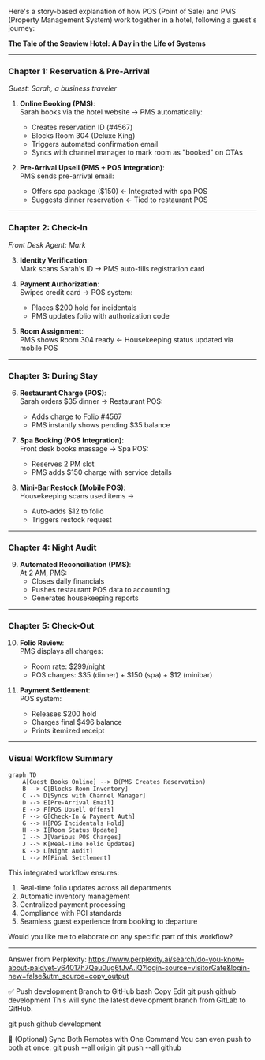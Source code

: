 Here's a story-based explanation of how POS (Point of Sale) and PMS (Property Management System) work together in a hotel, following a guest's journey:

**The Tale of the Seaview Hotel: A Day in the Life of Systems**

---

### **Chapter 1: Reservation & Pre-Arrival**  
*Guest: Sarah, a business traveler*

1. **Online Booking (PMS)**:  
   Sarah books via the hotel website → PMS automatically:  
   - Creates reservation ID (#4567)  
   - Blocks Room 304 (Deluxe King)  
   - Triggers automated confirmation email  
   - Syncs with channel manager to mark room as "booked" on OTAs  

2. **Pre-Arrival Upsell (PMS + POS Integration)**:  
   PMS sends pre-arrival email:  
   - Offers spa package ($150) ← Integrated with spa POS  
   - Suggests dinner reservation ← Tied to restaurant POS  

---

### **Chapter 2: Check-In**  
*Front Desk Agent: Mark*

3. **Identity Verification**:  
   Mark scans Sarah's ID → PMS auto-fills registration card  

4. **Payment Authorization**:  
   Swipes credit card → POS system:  
   - Places $200 hold for incidentals  
   - PMS updates folio with authorization code  

5. **Room Assignment**:  
   PMS shows Room 304 ready ← Housekeeping status updated via mobile POS  

---

### **Chapter 3: During Stay**  

6. **Restaurant Charge (POS)**:  
   Sarah orders $35 dinner → Restaurant POS:  
   - Adds charge to Folio #4567  
   - PMS instantly shows pending $35 balance  

7. **Spa Booking (POS Integration)**:  
   Front desk books massage → Spa POS:  
   - Reserves 2 PM slot  
   - PMS adds $150 charge with service details  

8. **Mini-Bar Restock (Mobile POS)**:  
   Housekeeping scans used items →  
   - Auto-adds $12 to folio  
   - Triggers restock request  

---

### **Chapter 4: Night Audit**  

9. **Automated Reconciliation (PMS)**:  
   At 2 AM, PMS:  
   - Closes daily financials  
   - Pushes restaurant POS data to accounting  
   - Generates housekeeping reports  

---

### **Chapter 5: Check-Out**  

10. **Folio Review**:  
    PMS displays all charges:  
    - Room rate: $299/night  
    - POS charges: $35 (dinner) + $150 (spa) + $12 (minibar)  

11. **Payment Settlement**:  
    POS system:  
    - Releases $200 hold  
    - Charges final $496 balance  
    - Prints itemized receipt  

---

### **Visual Workflow Summary**  

```mermaid
graph TD
    A[Guest Books Online] --> B(PMS Creates Reservation)
    B --> C[Blocks Room Inventory]
    C --> D[Syncs with Channel Manager]
    D --> E[Pre-Arrival Email]
    E --> F[POS Upsell Offers]
    F --> G[Check-In & Payment Auth]
    G --> H[POS Incidentals Hold]
    H --> I[Room Status Update]
    I --> J[Various POS Charges]
    J --> K[Real-Time Folio Updates]
    K --> L[Night Audit]
    L --> M[Final Settlement]
```

This integrated workflow ensures:  
1. Real-time folio updates across all departments  
2. Automatic inventory management  
3. Centralized payment processing  
4. Compliance with PCI standards  
5. Seamless guest experience from booking to departure  

Would you like me to elaborate on any specific part of this workflow?

---
Answer from Perplexity: https://www.perplexity.ai/search/do-you-know-about-paidyet-y64017h7Qeu0ug6tJvA.iQ?login-source=visitorGate&login-new=false&utm_source=copy_output













✅ Push development Branch to GitHub
bash
Copy
Edit
git push github development
This will sync the latest development branch from GitLab to GitHub.

git push github development


🔁 (Optional) Sync Both Remotes with One Command
You can even push to both at once:
git push --all origin
git push --all github
